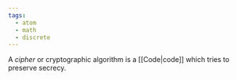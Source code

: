 ```yaml
---
tags:
  - atom
  - math
  - discrete
---
```

A *cipher* or cryptographic algorithm is a [[Code|code]] which tries to preserve secrecy.